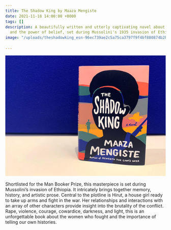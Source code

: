 ```yaml
---
title: The Shadow King by Maaza Mengiste
date: 2021-11-18 14:00:00 +0000
tags: []
description: A beautifully written and utterly captivating novel about female strength
  and the power of belief, set during Mussolini's 1935 invasion of Ethiopia
image: "/uploads/theshadowking_esn-96ec739ae2c5a75ca3797f9f4bf880874b2bb0a0.jpeg"

---
```

![](/uploads/theshadowking_esn-96ec739ae2c5a75ca3797f9f4bf880874b2bb0a0.jpeg)

Shortlisted for the Man Booker Prize, this masterpiece is set during Mussolini’s invasion of Ethiopia. It intricately brings together memory, history, and artistic prose. Central to the plotline is Hirut, a house girl ready to take up arms and fight in the war. Her relationships and interactions with an array of other characters provide insight into the brutality of the conflict. Rape, violence, courage, cowardice, darkness, and light, this is an unforgettable book about the women who fought and the importance of telling our own histories.
